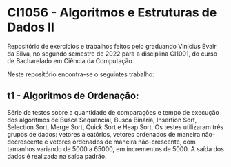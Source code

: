 # CI1056 - Algoritmos e Estruturas de Dados II
Repositório de exercícios e trabalhos feitos pelo graduando Vinicius Evair da Silva, no segundo semestre de 2022 para a disciplina CI1001, do curso de Bacharelado em Ciência da Computação.

Neste repositório encontra-se o seguintes trabalho:
## t1 - Algoritmos de Ordenação:
  Série de testes sobre a quantidade de comparações e tempo de execução dos algoritmos de Busca Sequencial, Busca Binária, Insertion Sort, Selection Sort, Merge Sort, Quick Sort e Heap Sort. Os testes utilizaram três grupos de dados: vetores aleatórios, vetores ordenados de maneira não-decrescente e vetores ordenados de maneira não-crescente, com tamanhos variando de 5000 a 65000, em incrementos de 5000. A saída dos dados é realizada na saída padrão.
